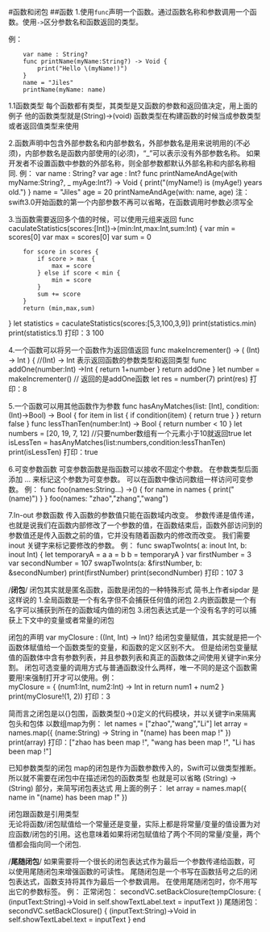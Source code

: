#函数和闭包
##函数
1.使用`func`声明一个函数。通过函数名称和参数调用一个函数。使用`->`区分参数名和函数返回的类型。

例：
```
    var name : String?
    func printName(myName:String?) -> Void {
        print("Hello \(myName!)")
    }
    name = "Jiles"
    printName(myName: name)
```
    
1.1函数类型
每个函数都有类型，其类型是又函数的参数和返回值决定，用上面的例子
他的函数类型就是(String)->(void)
函数类型在构建函数的时候当成参数类型或者返回值类型来使用
    
2.函数声明中包含外部参数名和内部参数名，外部参数名是用来说明用的(不必须)，内部参数名是函数内部使用的(必须)，“_”可以表示没有外部参数名称。
如果开发者不设置函数中参数的外部名称，则全部参数都默认外部名称和内部名称相同.
例：
  var name : String?
  var age : Int?
  func printNameAndAge(with myName:String?, _ myAge:Int?) -> Void {
        print("\(myName!) is \(myAge!) years old.")
  }
  name = "Jiles"
  age = 20
  printNameAndAge(with: name, age)
  注：swift3.0开始函数的第一个内部参数不再可以省略，在函数调用时参数必须写全
  
3.当函数需要返回多个值的时候，可以使用元组来返回
  func caculateStatistics(scores:[Int])->(min:Int,max:Int,sum:Int) {
        var min = scores[0]
        var max = scores[0]
        var sum = 0
        
        for score in scores {
            if score > max {
                max = score
            } else if score < min {
                min = score
            }
            sum += score
        }
        return (min,max,sum)
  }
  let statistics = caculateStatistics(scores:[5,3,100,3,9])
  print(statistics.min)
  print(statistics.1)
  打印：3 100

4.一个函数可以将另一个函数作为返回值返回
  func makeIncrementer() -> ( (Int) -> Int ) {
       //(Int) -> Int 表示返回函数的参数类型和返回类型
       func addOne(number:Int) ->Int {
           return 1+number
       }
       return addOne
  }
  let number = makeIncrementer() // 返回的是addOne函数
  let res = number(7)
  print(res)
  打印：8

5.一个函数可以用其他函数作为参数
    func hasAnyMatches(list: [Int], condition:(Int)->Bool) -> Bool {
        for item in list {
            if condition(item) {
                return true
            }
        }
        return false
    }
    func lessThanTen(number:Int) -> Bool {
        return number < 10
    }
    let numbers = [20, 19, 7, 12]
    //只要number数组有一个元素小于10就返回true
    let isLessTen = hasAnyMatches(list:numbers,condition:lessThanTen)
    print(isLessTen) 
    打印：true

6.可变参数函数
可变参数函数是指函数可以接收不固定个参数。
在参数类型后面添加 … 来标记这个参数为可变参数。
可以在函数中像访问数组一样访问可变参数。
例：
    func foo(names:String...) ->() {
        for name in names {
            print("\(name)")
        }
    }
    foo(names: "zhao","zhang","wang")
    
 7.In-out 参数函数
 传入函数的参数值只能在函数域内改变。
 参数传递是值传递，也就是说我们在函数内部修改了一个参数的值，在函数结束后，函数外部访问到的参数值还是传入函数之前的值，它并没有随着函数内的修改而改变。
 我们需要inout 关键字来标记要修改的参数。
 例：
    func swapTwoInts( a: inout Int, b: inout Int) {
        let temporaryA = a
        a = b
        b = temporaryA
    }
    var firstNumber = 3
    var secondNumber = 107
    swapTwoInts(a: &firstNumber, b: &secondNumber)
    print(firstNumber)
    print(secondNumber)
    打印：107 3
    
/**********闭包**********/
闭包其实就是匿名函数，函数是闭包的一种特殊形式
简书上作者sipdar 是这样说的
1.全局函数是一个有名字但不会捕获任何值的闭包
2.内嵌函数是一个有名字可以捕获到所在的函数域内值的闭包
3.闭包表达式是一个没有名字的可以捕获上下文中的变量或者常量的闭包

闭包的声明
    var myClosure : ((Int, Int) -> Int)?
给闭包变量赋值，其实就是把一个函数体赋值给一个函数类型的变量，和函数的定义区别不大。
但是给闭包变量赋值的函数体中含有参数列表，并且参数列表和真正的函数体之间使用关键字in来分割。
闭包可选变量的调用方式与普通函数没什么两样，唯一不同的是这个函数需要用!来强制打开才可以使用。例：   
    myClosure = { (num1:Int, num2:Int) -> Int in
        return num1 + num2
    }
    print(myClosure!(1, 2))
    打印：3
    
简而言之闭包是以{}包围，函数类型()->()定义的代码模块，并以关键字in来隔离包头和包体
以数组map为例：
    let names = ["zhao","wang","Li"]
    let array = names.map({
        (name:String) -> String in
        "\(name) has been map !"
    })
    print(array)
    打印：["zhao has been map !", "wang has been map !", "Li has been map !"]

已知参数类型的闭包
map的闭包是作为函数参数传入的，Swift可以做类型推断。
所以就不需要在闭包中在描述闭包的函数类型
也就是可以省略 (String) -> (String) 部分，来简写闭包表达式
用上面的例子：
    let array = names.map({
        name in
        "\(name) has been map !"
    })
    
闭包跟函数是引用类型    
无论将函数/闭包赋值给一个常量还是变量，实际上都是将常量/变量的值设置为对应函数/闭包的引用。这也意味着如果将闭包赋值给了两个不同的常量/变量，两个值都会指向同一个闭包.

/**********尾随闭包**********/
如果需要将一个很长的闭包表达式作为最后一个参数传递给函数，可以使用尾随闭包来增强函数的可读性。
尾随闭包是一个书写在函数括号之后的闭包表达式，函数支持将其作为最后一个参数调用。
在使用尾随闭包时，你不用写出它的参数标签。
例：
正常闭包：
        secondVC.setBackClosure(tempClosure: {
            (inputText:String)->Void in
            self.showTextLabel.text = inputText
        })
尾随闭包：
        secondVC.setBackClosure() {
            (inputText:String)->Void in
            self.showTextLabel.text = inputText
        }
end
